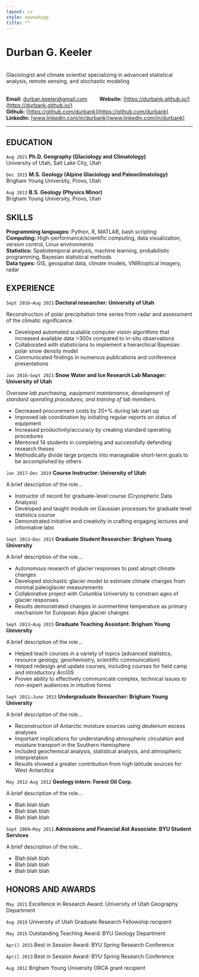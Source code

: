 ```yaml
---
layout: cv
style: davewhipp
title: ""
---
```


# Durban G. Keeler
\
Glaciologist and climate scientist specializing in advanced statistical analysis, remote sensing, and stochastic modeling
<!-- [Email](durban.keeler@gmail.com) \| [Website](https://durbank.github.io/) \| [GitHub](https://github.com/durbank) \| [LinkedIn](www.linkedin.com/in/durbank) -->

\
**Email:** [durban.keeler@gmail.com](durban.keeler@gmail.com) &ensp; &emsp; **Website:** [https://durbank.github.io/](https://durbank.github.io/) \
**Github:** [https://github.com/durbank](https://github.com/durbank) &emsp; **LinkedIn:** [www.linkedin.com/in/durbank](www.linkedin.com/in/durbank)

<!-- ## Objective

A _[insert job-specific descriptor]_ position where I can leverage my experience in Earth Sciences, remote sensing, and machine learning. -->

---

## EDUCATION

`Aug 2021`
**Ph.D. Geography (Glaciology and Climatology)**\
University of Utah, Salt Lake City, Utah

`Dec 2015`
**M.S. Geology (Alpine Glaciology and Paleoclimatology)**\
Brigham Young University, Provo, Utah

`Aug 2013`
**B.S. Geology (Physics Minor)**\
Brigham Young University, Provo, Utah

## SKILLS

**Programming languages:** Python, R, MATLAB, bash scripting \
**Computing:** High-performance/scientific computing, data visualization, version control, Linux environments \
**Statistics:** Spatiotemporal analysis, machine learning, probabilistic programming, Bayesian statistical methods \
**Data types:** GIS, geospatial data, climate models, VNIR/optical imagery, radar

## EXPERIENCE

`Sept 2016–Aug 2021`
**Doctoral researcher: University of Utah**

Reconstruction of polar precipitation time series from radar and assessment of the climatic significance.

- Developed automated scalable computer vision algorithms that increased available data >300x compared to in-situ observations
- Collaborated with statisticians to implement a hierarchical Bayesian polar snow density model
- Communicated findings in numerous publications and conference presentations

<!-- - Assessment of High Mountain Asia glacio-climate zones through leveraging of regional climate modeling and machine learning
- Increased predictive power of glacier storage inference models, with important implications for water resource management -->

`Jan 2016–Sept 2021`
**Snow Water and Ice Research Lab Manager: University of Utah**

_Oversaw lab purchasing, equipment maintenance, development of standard operating procedures, and training of lab members._

- Decreased procurement costs by 20+% during lab start up
- Improved lab coordination by initiating regular reports on status of equipment
- Increased productivity/accuracy by creating standard operating procedures
- Mentored 14 students in completing and successfully defending research theses
- Methodically divide large projects into manageable short-term goals to be accomplished by others

`Jan 2017–Dec 2019`
**Course Instructor: University of Utah**

A brief description of the role...

- Instructor of record for graduate-level course (Cryospheric Data Analysis)
- Developed and taught module on Gaussian processes for graduate level statistics course
- Demonstrated initiative and creativity in crafting engaging lectures and informative labs

`Sept 2013–Dec 2015`
**Graduate Student Researcher: Brigham Young University**

A brief description of the role...

- Autonomous research of glacier responses to past abrupt climate changes
- Developed stochastic glacier model to estimate climate changes from minimal paleoglacier measurements
- Collaborative project with Columbia University to constrain ages of glacier responses
- Results demonstrated changes in summertime temperature as primary mechanism for European Alps glacier changes

`Sept 2013–Aug 2015`
**Graduate Teaching Assistant: Brigham Young University**

A brief description of the role...

- Helped teach courses in a variety of topics (advanced statistics, resource geology, geochemistry, scientific communication)
- Helped redesign and update courses, including courses for field camp and introductory ArcGIS
- Proven ability to effectively communicate complex, technical issues to non-expert audiences in intuitive forms

<!-- - Hydrological modeling of glacier melt and run-off to inform future river flow used in French nuclear reactor cooling -->

`Sept 2011–June 2013`
**Undergraduate Researcher: Brigham Young University**

A brief description of the role...

- Reconstruction of Antarctic moisture sources using deuterium excess analyses
- Important implications for understanding atmospheric circulation and moisture transport in the Southern Hemisphere
- Included geochemical analysis, statistical analysis, and atmospheric interpretation
- Results showed a greater contribution from high latitude sources for West Antarctica

`May 2012–Aug 2012`
**Geology intern: Forest Oil Corp.**

A brief description of the role...

- Blah blah blah
- Blah blah blah
- Blah blah blah

`Sept 2009–May 2011`
**Admissions and Financial Aid Associate: BYU Student Services**

A brief description of the role...

- Blah blah blah
- Blah blah blah
- Blah blah blah

## HONORS AND AWARDS

`May 2021`
Excellence in Research Award: University of Utah Geography Department

`Aug 2019`
University of Utah Graduate Research Fellowship recipient

`May 2015`
Outstanding Teaching Award: BYU Geology Department

`April 2015`
Best in Session Award: BYU Spring Research Conference

`April 2013`
Best in Session Award: BYU Spring Research Conference

`Aug 2012`
Brigham Young University ORCA grant recipient

<!-- `2006`
ConocoPhillips Scholarship recipient

`2004`
VFW Voice of Democracy Scholarship recipient -->

<!-- ---

Last updated: July 2021 -->
